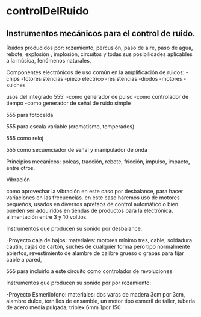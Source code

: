 controlDelRuido
===============

## Instrumentos mecánicos para el control de ruido.


Ruidos producidos por:  rozamiento, percusión, paso de aire, paso de agua, rebote, explosión , implosión, circuitos y todas sus posibilidades aplicables a la música, fenómenos naturales, 


Componentes electrónicos de uso común en la amplificación de ruidos:
-chips
-fotoresistencias
-piezo electrico
-resistencias
-diodos 
-motores 
-suiches

usos del integrado  555:
-como generador de pulso
-como controlador de tiempo
-como generador de señal de ruido simple 

555 para fotocelda

555 para escala variable (cromatismo, temperados)

555 como reloj 

555 como secuenciador de señal y manipulador de onda

Principios mecánicos: poleas, tracción, rebote, fricción, impulso, impacto, entre otros.

Vibración 

como aprovechar la vibración en este caso por desbalance, para hacer variaciones en las frecuencias.
en este caso haremos uso de motores pequeños, usados en diversos apretaos de control automático o bien pueden ser adquiridos en tiendas de productos para la electrónica,  alimentación entre 3 y 10 voltios. 

Instrumentos que producen su sonido por desbalance: 

-Proyecto caja de bajos:
materiales:
motores mínimo tres, cable, soldadura cautin, cajas de cartón, suches de cualquier forma pero tipo normalmente abiertos, revestimiento de alambre de calibre grueso o grapas para fijar cable a pared,

555 para incluirlo a este circuito como controlador de revoluciones 

Instrumentos que producen su sonido por por rozamiento:

-Proyecto Esmerilofono:
materiales:
dos varas de madera  3cm por 3cm, alambre dulce, tornillos de ensamble, un motor tipo esmeril de taller, tuberia  de acero media pulgada, triplex 6mm 1por 150




